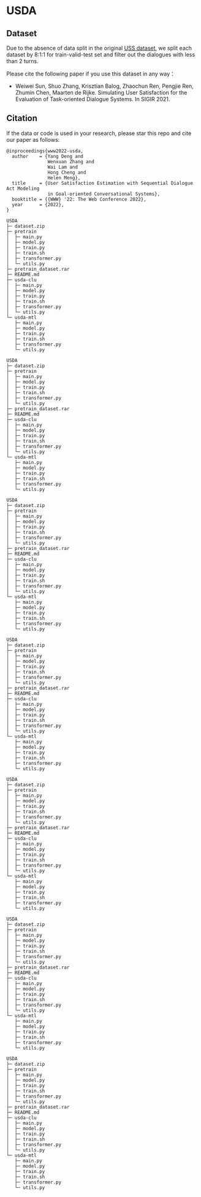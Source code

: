 # USDA


## Dataset

Due to the absence of data split in the original [USS dataset](https://github.com/sunnweiwei/user-satisfaction-simulation), we split each dataset by 8:1:1 for train-valid-test set and filter out the dialogues with less than 2 turns. 

Please cite the following paper if you use this dataset in any way：

* Weiwei Sun, Shuo Zhang, Krisztian Balog, Zhaochun Ren, Pengjie Ren, Zhumin Chen, Maarten de Rijke. Simulating User Satisfaction for the Evaluation of Task-oriented Dialogue Systems. In SIGIR 2021.


## Citation
If the data or code is used in your research, please star this repo and cite our paper as follows:
```
@inproceedings{www2022-usda,
  author    = {Yang Deng and
               Wenxuan Zhang and
               Wai Lam and
               Hong Cheng and
               Helen Meng},
  title     = {User Satisfaction Estimation with Sequential Dialogue Act Modeling
               in Goal-oriented Conversational Systems},
  booktitle = {{WWW} '22: The Web Conference 2022},
  year      = {2022},
}
```

```
USDA
├─ dataset.zip
├─ pretrain
│  ├─ main.py
│  ├─ model.py
│  ├─ train.py
│  ├─ train.sh
│  ├─ transformer.py
│  └─ utils.py
├─ pretrain_dataset.rar
├─ README.md
├─ usda-clu
│  ├─ main.py
│  ├─ model.py
│  ├─ train.py
│  ├─ train.sh
│  ├─ transformer.py
│  └─ utils.py
└─ usda-mtl
   ├─ main.py
   ├─ model.py
   ├─ train.py
   ├─ train.sh
   ├─ transformer.py
   └─ utils.py

```
```
USDA
├─ dataset.zip
├─ pretrain
│  ├─ main.py
│  ├─ model.py
│  ├─ train.py
│  ├─ train.sh
│  ├─ transformer.py
│  └─ utils.py
├─ pretrain_dataset.rar
├─ README.md
├─ usda-clu
│  ├─ main.py
│  ├─ model.py
│  ├─ train.py
│  ├─ train.sh
│  ├─ transformer.py
│  └─ utils.py
└─ usda-mtl
   ├─ main.py
   ├─ model.py
   ├─ train.py
   ├─ train.sh
   ├─ transformer.py
   └─ utils.py

```
```
USDA
├─ dataset.zip
├─ pretrain
│  ├─ main.py
│  ├─ model.py
│  ├─ train.py
│  ├─ train.sh
│  ├─ transformer.py
│  └─ utils.py
├─ pretrain_dataset.rar
├─ README.md
├─ usda-clu
│  ├─ main.py
│  ├─ model.py
│  ├─ train.py
│  ├─ train.sh
│  ├─ transformer.py
│  └─ utils.py
└─ usda-mtl
   ├─ main.py
   ├─ model.py
   ├─ train.py
   ├─ train.sh
   ├─ transformer.py
   └─ utils.py

```
```
USDA
├─ dataset.zip
├─ pretrain
│  ├─ main.py
│  ├─ model.py
│  ├─ train.py
│  ├─ train.sh
│  ├─ transformer.py
│  └─ utils.py
├─ pretrain_dataset.rar
├─ README.md
├─ usda-clu
│  ├─ main.py
│  ├─ model.py
│  ├─ train.py
│  ├─ train.sh
│  ├─ transformer.py
│  └─ utils.py
└─ usda-mtl
   ├─ main.py
   ├─ model.py
   ├─ train.py
   ├─ train.sh
   ├─ transformer.py
   └─ utils.py

```
```
USDA
├─ dataset.zip
├─ pretrain
│  ├─ main.py
│  ├─ model.py
│  ├─ train.py
│  ├─ train.sh
│  ├─ transformer.py
│  └─ utils.py
├─ pretrain_dataset.rar
├─ README.md
├─ usda-clu
│  ├─ main.py
│  ├─ model.py
│  ├─ train.py
│  ├─ train.sh
│  ├─ transformer.py
│  └─ utils.py
└─ usda-mtl
   ├─ main.py
   ├─ model.py
   ├─ train.py
   ├─ train.sh
   ├─ transformer.py
   └─ utils.py

```
```
USDA
├─ dataset.zip
├─ pretrain
│  ├─ main.py
│  ├─ model.py
│  ├─ train.py
│  ├─ train.sh
│  ├─ transformer.py
│  └─ utils.py
├─ pretrain_dataset.rar
├─ README.md
├─ usda-clu
│  ├─ main.py
│  ├─ model.py
│  ├─ train.py
│  ├─ train.sh
│  ├─ transformer.py
│  └─ utils.py
└─ usda-mtl
   ├─ main.py
   ├─ model.py
   ├─ train.py
   ├─ train.sh
   ├─ transformer.py
   └─ utils.py

```
```
USDA
├─ dataset.zip
├─ pretrain
│  ├─ main.py
│  ├─ model.py
│  ├─ train.py
│  ├─ train.sh
│  ├─ transformer.py
│  └─ utils.py
├─ pretrain_dataset.rar
├─ README.md
├─ usda-clu
│  ├─ main.py
│  ├─ model.py
│  ├─ train.py
│  ├─ train.sh
│  ├─ transformer.py
│  └─ utils.py
└─ usda-mtl
   ├─ main.py
   ├─ model.py
   ├─ train.py
   ├─ train.sh
   ├─ transformer.py
   └─ utils.py

```
